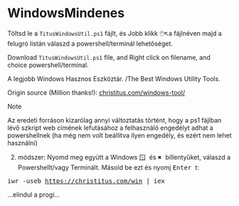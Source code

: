 # WindowsMindenes
Töltsd le a <code>TitusWindowsUtil.ps1</code> fájlt, és Jobb klikk 🖱️↖️a fájlnéven majd a felugró listán válaszd a powershell/terminál lehetőséget.

Download <code>TitusWindowsUtil.ps1</code> file, and Right click on filename, and choice powershell/terminal.

A legjobb Windows Hasznos Eszköztár. /The Best Windows Utility Tools.  

Origin source (Million thanks!): <a href="https://christitus.com/windows-tool/" target="_blank">christitus.com/windows-tool/</a>

Note

Az eredeti forráson kizarólag annyi változtatás történt, hogy a ps1 fájlban lévő szkript web címének lefutásához a felhasználó engedélyt adhat a powershellnek (ha még nem volt beállítva ilyen engedély, és ezért nem lehet használni)

2. módszer:
   Nyomd meg együtt a Windows <kbd> 🪟 </kbd> és <kbd> ✖️ </kbd> billentyűket, válaszd a Powershellt/vagy Terminált.
   Másold be ezt és nyomj <kbd> Enter </kbd>t:
   
  <tt> iwr -useb https://christitus.com/win | iex </tt>
  
  ...elindul a progi...
   
